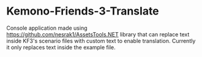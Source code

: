 # Kemono-Friends-3-Translate
Console application made using https://github.com/nesrak1/AssetsTools.NET library that can replace text inside KF3's scenario files with custom text to enable translation. Currently it only replaces text inside the example file.
